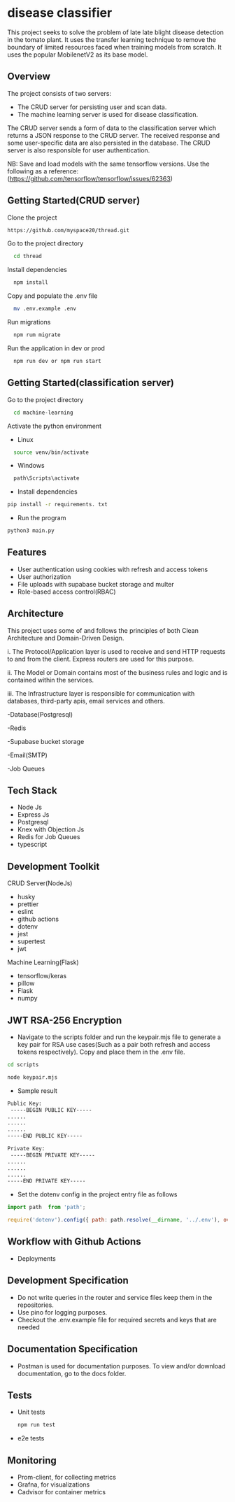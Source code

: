 
# disease classifier

This project seeks to solve the problem of late late blight disease detection in the tomato plant. It uses the transfer learning technique to remove the boundary of limited resources faced when training models from scratch. It uses the popular MobilenetV2 as its base model.


## Overview
The project consists of two servers:

 - The CRUD server for persisting user and scan data.
 - The machine learning server is used for disease classification.

 The CRUD server sends a form of data to the classification server which returns a JSON response to the CRUD server. The received response and some user-specific data are also persisted in the database. The CRUD server is also responsible for user authentication.

NB: Save and load models with the same tensorflow versions. Use the following as a reference:
(https://github.com/tensorflow/tensorflow/issues/62363)
## Getting Started(CRUD server)

Clone the project

```bash
https://github.com/myspace20/thread.git
```

Go to the project directory

```bash
  cd thread
```

Install dependencies

```bash
  npm install
```

Copy and populate the .env file

```bash
  mv .env.example .env
```

Run migrations

```bash
  npm rum migrate
```

Run the application in dev or prod

```javascript
  npm run dev or npm run start
```


## Getting Started(classification server)

Go to the project directory

```bash
  cd machine-learning
```

Activate the python environment

- Linux
```bash
  source venv/bin/activate
```

- Windows
```bash
  path\Scripts\activate
```

- Install dependencies
```bash
pip install -r requirements. txt
```

- Run the program
```bash
python3 main.py
```
## Features

- User authentication using cookies with refresh and access tokens
- User authorization
- File uploads with supabase bucket storage and multer 
- Role-based access control(RBAC)


## Architecture
This project uses some of and follows the principles of both Clean Architecture and Domain-Driven Design.

i. The Protocol/Application layer is used to  receive and send HTTP requests to and from the client. Express routers are used for this purpose.

ii. The Model or Domain contains most of the business rules and logic and is contained within the services.

iii. The Infrastructure layer is responsible for communication with databases, third-party apis, email services and others.

-Database(Postgresql)

-Redis

-Supabase bucket storage

-Email(SMTP)

-Job Queues
## Tech Stack

- Node Js
- Express Js
- Postgresql
- Knex with Objection Js
- Redis for Job Queues
- typescript



## Development Toolkit

CRUD Server(NodeJs)

- husky
- prettier
- eslint
- github actions
- dotenv
- jest
- supertest
- jwt

Machine Learning(Flask)

 - tensorflow/keras
 - pillow 
 - Flask 
 - numpy 
## JWT RSA-256 Encryption

- Navigate to the scripts folder and run the keypair.mjs file to generate a key pair for RSA use cases(Such as a pair both refresh and access tokens respectively). Copy and place them in the .env file.

```bash
cd scripts
```
```bash
node keypair.mjs
```
- Sample result

```bash
Public Key:
 -----BEGIN PUBLIC KEY-----
......
......
......
-----END PUBLIC KEY-----

Private Key:
 -----BEGIN PRIVATE KEY-----
......
......
......
-----END PRIVATE KEY-----
```

- Set the dotenv config in the project entry file as follows

```javascript
import path  from 'path';

require('dotenv').config({ path: path.resolve(__dirname, '../.env'), override: true })
```
## Workflow with Github Actions

- Deployments
## Development Specification

- Do not write queries in the router and service files keep them in the repositories.
- Use pino for logging purposes.
- Checkout the .env.example file for required secrets and keys that are needed
## Documentation Specification

- Postman is used for documentation purposes.
To view and/or download documentation, go to the docs folder.
## Tests

- Unit tests
    ```bash
    npm run test
    ```
- e2e tests
## Monitoring

- Prom-client, for collecting metrics
- Grafna, for visualizations
- Cadvisor for container metrics
